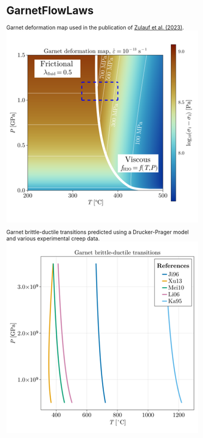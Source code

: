 # GarnetFlowLaws

Garnet deformation map used in the publication of [Zulauf et al. (2023)](https://www.sciencedirect.com/science/article/abs/pii/S019181412300202X).
![figure](figures/GarnetDeformationMap_Xu13_lamf0.5.png)

Garnet brittle-ductile transitions predicted using a Drucker-Prager model and various experimental creep data. 
![figure](figures/Garnet_BDT.png)
